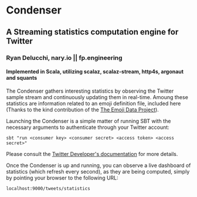 # Condenser
## A Streaming statistics computation engine for Twitter

### Ryan Delucchi, nary.io || fp.engineering

#### Implemented in Scala, utilizing scalaz, scalaz-stream, http4s, argonaut and squants


The Condenser gathers interesting statistics by observing the Twitter sample stream and continuously updating them 
in real-time.  Amoung these statistics are information related to an emoji definition file, included here
(Thanks to the kind contribution of the [The Emoji Data Project](https://github.com/iamcal/emoji-data)).  

Launching the Condenser is a simple matter of running SBT with the necessary arguments to authenticate through your Twitter account:

```
sbt "run <consumer key> <consumer secret> <access token> <access secret>"
```

Please consult the [Twitter Developer's documentation](https://developer.twitter.com/en/docs/basics/getting-started) for more details.

Once the Condenser is up and running, you can observe a live dashboard of statistics (which refresh every second), as they are being computed, simply by pointing your browser to the following URL:

```
localhost:9000/tweets/statistics
```